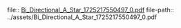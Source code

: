 file:: [Bi_Directional_A_Star_1725217550497_0.pdf](../assets/Bi_Directional_A_Star_1725217550497_0.pdf)
file-path:: ../assets/Bi_Directional_A_Star_1725217550497_0.pdf